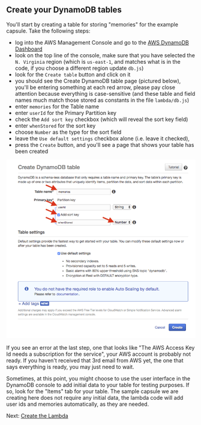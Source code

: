 ## Create your DynamoDB tables

You'll start by creating a table for storing "memories" for the example capsule. Take the following steps:
- log into the AWS Management Console and go to the [AWS DynamoDB Dashboard](https://console.aws.amazon.com/dynamodb)
- look on the top line of the console, make sure that you have selected the `N. Virginia` region (which is `us-east-1`, and matches what is in the code, if you choose a different region update `db.js`)
- look for the `Create table` button and click on it
- you should see the Create DynamoDB table page (pictured below), you'll be entering something at each red arrow,
 please pay close attention because everything is case-sensitive
 (and these table and field names much match those stored as constants in the file `lambda/db.js`)
- enter `memories` for the Table name
- enter `userId` for the Primary Partition key
- check the `Add sort key` checkbox (which will reveal the sort key field)
- enter `whenStored` for the sort key
- choose `Number` as the type for the sort field
- leave the `Use default settings` checkbox alone (i.e. leave it checked),
- press the `Create` button, and you'll see a page that shows your table has been created

<p align="center">
  <img src="dynamodb-create-table.png" width="800" title="DynamoDB Create Table Settings" />
</p>

If you see an error at the last step, one that looks like "The AWS Access Key Id needs a subscription
for the service", your AWS account is probably not ready. If you haven't received that 3rd email from AWS
yet, the one that says everything is ready, you may just need to wait.

Sometimes, at this point, you might choose to use the user interface in the DynamoDB console to add initial data to
your table for testing purposes. If so, look for the "Items" tab for your table. The sample capsule we are creating
here does not require any initial data, the lambda code will add user ids and memories automatically,
as they are needed.

Next: [Create the Lambda](04-lambda-setup.md)
